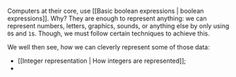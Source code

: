 Computers at their core, use [[Basic boolean expressions | boolean expressions]]. Why? They are enough to represent anything: we can represent numbers, letters, graphics, sounds, or anything else by only using ``0``s and ``1``s. Though, we must follow certain techniques to achieve this.

We well then see, how we can cleverly represent some of those data:
- [[Integer representation | How integers are represented]];
- 


